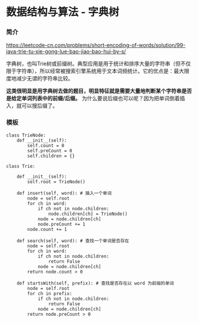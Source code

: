 # 数据结构与算法 - 字典树


### 简介
<https://leetcode-cn.com/problems/short-encoding-of-words/solution/99-java-trie-tu-xie-gong-lue-bao-jiao-bao-hui-by-s/>

字典树，也叫Trie树或前缀树。典型应用是用于统计和排序大量的字符串（但不仅限于字符串），所以经常被搜索引擎系统用于文本词频统计。它的优点是：最大限度地减少无谓的字符串比较。

**这类很明显是用字典树去做的题目，明显特征就是需要大量地判断某个字符串是否是给定单词列表中的前缀/后缀。** 为什么要说后缀也可以呢？因为把单词倒着插入，就可以搜后缀了。

### 模板
```
class TrieNode:
    def __init__(self):
        self.count = 0
        self.preCount = 0
        self.children = {}

class Trie:

    def __init__(self):
        self.root = TrieNode()

    def insert(self, word): # 插入一个单词
        node = self.root
        for ch in word:
            if ch not in node.children:
                node.children[ch] = TrieNode()
            node = node.children[ch]
            node.preCount += 1
        node.count += 1

    def search(self, word): # 查找一个单词是否存在
        node = self.root
        for ch in word:
            if ch not in node.children:
                return False
            node = node.children[ch]
        return node.count > 0

    def startsWith(self, prefix): # 查找是否存在以 word 为前缀的单词
        node = self.root
        for ch in prefix:
            if ch not in node.children:
                return False
            node = node.children[ch]
        return node.preCount > 0

```
